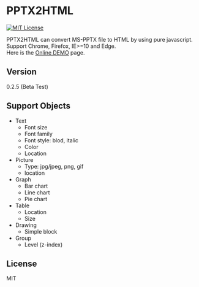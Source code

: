 PPTX2HTML
==========
[![MIT License][license-image]][license-url]

PPTX2HTML can convert MS-PPTX file to HTML by using pure javascript.  
Support Chrome, Firefox, IE>=10 and Edge.  
Here is the [Online DEMO] page.

Version
----

0.2.5 (Beta Test)

Support Objects
----
* Text
  *  Font size
  *  Font family
  *  Font style: blod, italic
  *  Color
  *  Location
* Picture
  * Type: jpg/jpeg, png, gif
  * location
* Graph
  * Bar chart
  * Line chart
  * Pie chart
* Table
  * Location
  * Size
* Drawing
  * Simple block
* Group
  * Level (z-index)


License
----

MIT

[license-image]: http://img.shields.io/badge/license-MIT-blue.svg?style=flat
[license-url]: LICENSE
[Online DEMO]: http://g21589.github.io/PPTX2HTML
